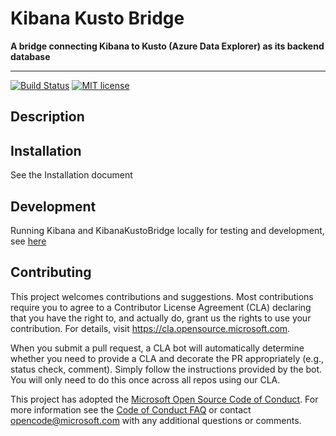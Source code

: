 # Kibana Kusto Bridge

**A bridge connecting Kibana to Kusto (Azure Data Explorer) as its backend database**

---

[![Build Status](https://dev.azure.com/csedevil/K2-bridge/_apis/build/status/microsoft.KibanaKustoBridge?branchName=master)](https://dev.azure.com/csedevil/K2-bridge/_build/latest?definitionId=146&branchName=master)
[![MIT license](https://img.shields.io/badge/license-MIT-brightgreen.svg)](http://opensource.org/licenses/MIT)

## Description

## Installation

See the Installation document

## Development

Running Kibana and KibanaKustoBridge locally for testing and development, see [here](./docs/development.md)

## Contributing

This project welcomes contributions and suggestions.  Most contributions require you to agree to a
Contributor License Agreement (CLA) declaring that you have the right to, and actually do, grant us
the rights to use your contribution. For details, visit https://cla.opensource.microsoft.com.

When you submit a pull request, a CLA bot will automatically determine whether you need to provide
a CLA and decorate the PR appropriately (e.g., status check, comment). Simply follow the instructions
provided by the bot. You will only need to do this once across all repos using our CLA.

This project has adopted the [Microsoft Open Source Code of Conduct](https://opensource.microsoft.com/codeofconduct/).
For more information see the [Code of Conduct FAQ](https://opensource.microsoft.com/codeofconduct/faq/) or
contact [opencode@microsoft.com](mailto:opencode@microsoft.com) with any additional questions or comments.
